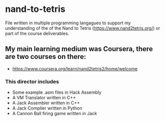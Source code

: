 # nand-to-tetris
File written in multiple programming langagues to support my understanding of the of the Nand to Tetris (https://www.nand2tetris.org/) or part of the course deliverables.

My main learning medium was Coursera, there are two courses on there:
- 
- https://www.coursera.org/learn/nand2tetris2/home/welcome

### This director includes
- Some example .asm files in Hack Assembly
- A VM Translator written in C++
- A Jack Assembler written in C++
- A Jack Complier written in Python
- A Cannon Ball firing game written in Jack

